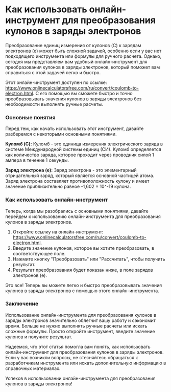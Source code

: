 Как использовать онлайн-инструмент для преобразования кулонов в заряды электронов
=================================================================================

Преобразование единиц измерения от кулонов (C) к зарядам электронов (e) может быть сложной задачей, особенно если у вас нет подходящего инструмента или формулы для ручного расчета. Однако, сегодня мы представляем вам удобный онлайн-инструмент для преобразования кулонов в заряды электронов, который поможет вам справиться с этой задачей легко и быстро.

Этот онлайн-инструмент доступен по ссылке: <https://www.onlinecalculatorsfree.com/ru/convert/coulomb-to-electron.html>. С его помощью вы сможете быстро и точно преобразовывать значения кулонов в заряды электронов без необходимости выполнять ручные расчеты.

### Основные понятия

Перед тем, как начать использовать этот инструмент, давайте разберемся с некоторыми основными понятиями.

**Куломб (C):** Куломб - это единица измерения электрического заряда в системе Международной системы единиц (СИ). Куломб определяется как количество заряда, которое проходит через проводник силой 1 ампера в течение 1 секунды.

**Заряд электрона (e):** Заряд электрона - это элементарный отрицательный заряд, который является основной частицей атома. Заряд электрона составляет противоположность кулону и имеет значение приблизительно равное -1,602 × 10^-19 кулона.

### Как использовать онлайн-инструмент

Теперь, когда мы разобрались с основными понятиями, давайте перейдем к использованию онлайн-инструмента для преобразования кулонов в заряды электронов.

1. Откройте ссылку на онлайн-инструмент: <https://www.onlinecalculatorsfree.com/ru/convert/coulomb-to-electron.html>.
2. Введите значение кулонов, которое вы хотите преобразовать, в соответствующее поле.
3. Нажмите кнопку "Преобразовать" или "Рассчитать", чтобы получить результат.
4. Результат преобразования будет показан ниже, в поле зарядов электронов (e).

Это все! Теперь вы можете легко и быстро преобразовывать значения кулонов в заряды электронов с помощью этого онлайн-инструмента.

### Заключение

Использование онлайн-инструмента для преобразования кулонов в заряды электронов значительно облегчит вашу работу и сэкономит время. Больше не нужно выполнять ручные расчеты или искать сложные формулы. Просто откройте инструмент, введите значение кулонов и получите результат.

Надеемся, что этот статья помогла вам понять, как использовать онлайн-инструмент для преобразования кулонов в заряды электронов. Если у вас возникли вопросы, не стесняйтесь обращаться к разработчикам инструмента или искать дополнительную информацию в справочных материалах.

Успехов в использовании онлайн-инструмента для преобразования кулонов в заряды электронов!